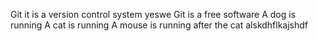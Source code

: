 Git it is a version control system yeswe
Git is a free software
A dog is running
A cat is running
A mouse is running after the cat
alskdhflkajshdf
